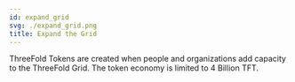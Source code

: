 ```yaml
---
id: expand_grid
svg: ./expand_grid.png
title: Expand the Grid 
---
```


ThreeFold Tokens are created when people and organizations add capacity to the ThreeFold Grid. The token economy is limited to 4 Billion TFT.
